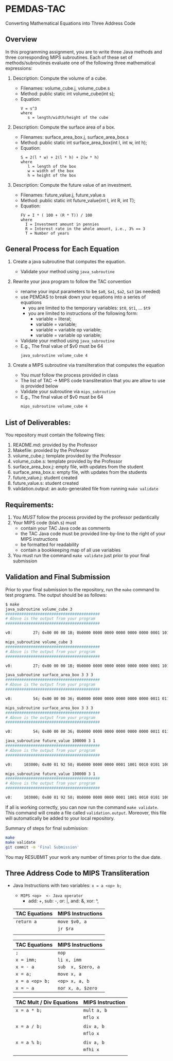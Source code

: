 # PEMDAS-TAC
Converting Mathematical Equations into Three Address Code

## Overview

In this programming assignment, you are to write three Java methods and three corresponding MIPS subroutines. Each of these set of methods/subroutines evaluate one of the following three mathematical expressions:

  1. Description: Compute the volume of a cube.
     - Filenames: volume_cube.j, volume_cube.s
     - Method: public static int volume_cube(int s);
     - Equation:
       ```
       V = s^3
       where
          s = length/width/height of the cube
       ```

  1. Description: Compute the surface area of a box.
     - Filenames: surface_area_box.j, surface_area_box.s
     - Method: public static int surface_area_box(int l, int w, int h);
     - Equation:
       ```
       S = 2(l * w) + 2(l * h) + 2(w * h)
       where
          l = length of the box
          w = width of the box
          h = height of the box
       ```

  1. Description:  Compute the future value of an investment.
     - Filenames: future_value.j, future_value.s
     - Method: public static int future_value(int I, int R, int T);
     - Equation:
       ```
       FV = I * ( 100 + (R * T)) / 100
       where
         I = Investment amount in pennies
         R = Interest rate in the whole amount, i.e., 3% == 3
         T = Number of years
       ```        


## General Process for Each Equation
   1. Create a java subroutine that computes the equation.
      - Validate your method using `java_subroutine`


   1. Rewrite your java program to follow the TAC convention
      - rename your input parameters to be `$a0`, `$a1`, `$a2`, `$a3` (as needed)
      - use PEMDAS to break down your equations into a series of equations
        - you are limited to the temporary variables:  `$t0`, `$t1`, ... `$t9`
        - you are limited to instructions of the following form:
          *  variable = literal;
          *  variable = variable;
          *  variable = variable op variable;
          *  variable = variable op variable;
      - Validate your method using `java_subroutine`
      - E.g., The final value of $v0 must be 64
        ```bash
        java_subroutine volume_cube 4
        ```

   1. Create a MIPS subroutine via transliteration that computes the equation
      - You _must_ follow the process provided in class
      - The list of TAC -> MIPS code transliteration that you are allow to use is provided below
      - Validate your subroutine via `mips_subroutine` 
      - E.g., The final value of $v0 must be 64
        ```bash
        mips_subroutine volume_cube 4
        ```

## List of Deliverables:

You repository must contain the following files:
   1. README.md:  provided by the Professor
   1. Makefile:   provided by the Professor
   1. volume_cube.j:  template provided by the Professor
   1. volume_cube.s:  template provided by the Professor
   1. surface_area_box.j: empty file, with updates from the student
   1. surface_area_box.s: empty file, with updates from the students
   1. future_value.j: student created
   1. future_value.s: student created
   1. validation.output: an auto-generated file from running `make validate`

## Requirements:
   1. You *MUST* follow the process provided by the professor pedantically 
   1. Your MIPS code (blah.s) must
      - contain your TAC Java code as comments 
      - the TAC Java code must be provided line-by-line to the right of your MIPS instructions
      - be formatted for readability
      - contain a bookkeeping map of all use variables
   1. You must run the command `make validate` just prior to your final submission


## Validation and Final Submission
Prior to your final submission to the repository, run the `make` command to test programs.
The output should be as follows:

   ```bash
   $ make
   java_subroutine volume_cube 3
   #########################################
   # Above is the output from your program
   #########################################
   
   v0:         27; 0x00 00 00 1B; 0b0000 0000 0000 0000 0000 0000 0001 1011;
   
   mips_subroutine volume_cube 3
   #########################################
   # Above is the output from your program
   #########################################
   
   v0:         27; 0x00 00 00 1B; 0b0000 0000 0000 0000 0000 0000 0001 1011;
   
   java_subroutine surface_area_box 3 3 3
   #########################################
   # Above is the output from your program
   #########################################
   
   v0:         54; 0x00 00 00 36; 0b0000 0000 0000 0000 0000 0000 0011 0110;
   
   mips_subroutine surface_area_box 3 3 3
   #########################################
   # Above is the output from your program
   #########################################
   
   v0:         54; 0x00 00 00 36; 0b0000 0000 0000 0000 0000 0000 0011 0110;
   
   java_subroutine future_value 100000 3 1
   #########################################
   # Above is the output from your program
   #########################################
   
   v0:     103000; 0x00 01 92 58; 0b0000 0000 0000 0001 1001 0010 0101 1000;
   
   mips_subroutine future_value 100000 3 1
   #########################################
   # Above is the output from your program
   #########################################

   v0:     103000; 0x00 01 92 58; 0b0000 0000 0000 0001 1001 0010 0101 1000;

   ```

If all is working correctly, you can now run the command `make validate`.  This command will create a file called `validation.output`.  Moreover, this file will automatically be added to your local repository.


Summary of steps for final submission:

  ```bash
  make
  make validate
  git commit -m 'Final Submission'      
  ```

You may RESUBMIT your work any number of times prior to the due date.



## Three Address Code to MIPS Transliteration
   - Java Instructions with two variables: `x = a <op> b;`
     - `MIPS <op>  <- Java operator`
       * add: +, sub: -, or: |, and: &, xor: ^,

      | TAC Equations                 | MIPS Instructions         |   
      |-------------------------------|---------------------------|
      | `return a`                    | `move $v0, a`             |
      |                               | `jr $ra`                  |
      |                               |                           |

      | TAC Equations                 | MIPS Instructions         |
      |-------------------------------|---------------------------|
      | `;`                           | `nop`                     |
      | `x = imm;`                    | `li x, imm`               |
      | `x = - a`                     | `sub  x, $zero, a`        |
      | `x = a;`                      | `move x, a`               |
      | `x = a <op> b;`               | `<op> x, a, b`            |
      | `x = ~ a`                     | `nor x, a, $zero`         |


      | TAC Mult / Div Equations      | MIPS Instruction          |
      |-------------------------------|---------------------------|
      | `x = a * b;`                  | `mult a, b`               |
      |                               | `mflo x`                  |
      |                               |                           |
      | `x = a / b;`                  | `div a, b`                |
      |                               | `mflo x`                  |
      |                               |                           |
      | `x = a % b;`                  | `div a, b`                |
      |                               | `mfhi x`                  |
      |                               |                           |

